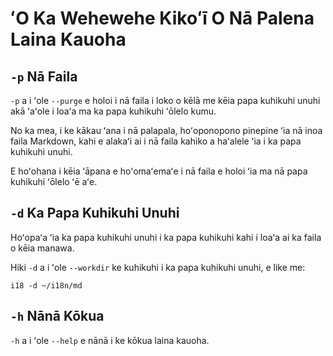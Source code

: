 # ʻO Ka Wehewehe Kikoʻī O Nā Palena Laina Kauoha

## `-p` Nā Faila

`-p` a i ʻole `--purge` e holoi i nā faila i loko o kēlā me kēia papa kuhikuhi unuhi akā ʻaʻole i loaʻa ma ka papa kuhikuhi ʻōlelo kumu.

No ka mea, i ke kākau ʻana i nā palapala, hoʻoponopono pinepine ʻia nā inoa faila Markdown, kahi e alakaʻi ai i nā faila kahiko a haʻalele ʻia i ka papa kuhikuhi unuhi.

E hoʻohana i kēia ʻāpana e hoʻomaʻemaʻe i nā faila e holoi ʻia ma nā papa kuhikuhi ʻōlelo ʻē aʻe.

## `-d` Ka Papa Kuhikuhi Unuhi

Hoʻopaʻa ʻia ka papa kuhikuhi unuhi i ka papa kuhikuhi kahi i loaʻa ai ka faila o kēia manawa.

Hiki `-d` a i ʻole `--workdir` ke kuhikuhi i ka papa kuhikuhi unuhi, e like me:

```
i18 -d ~/i18n/md
```

## `-h` Nānā Kōkua

`-h` a i ʻole `--help` e nānā i ke kōkua laina kauoha.